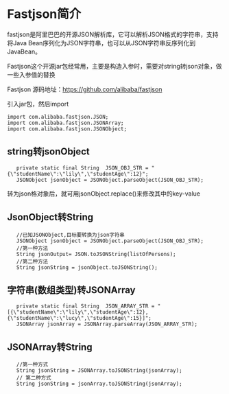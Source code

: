 # Fastjson简介
fastjson是阿里巴巴的开源JSON解析库，它可以解析JSON格式的字符串，支持将Java Bean序列化为JSON字符串，也可以从JSON字符串反序列化到JavaBean。

Fastjson这个开源jar包经常用，主要是构造入参时，需要对string转json对象，做一些入参值的替换

Fastjson 源码地址：https://github.com/alibaba/fastjson

引入jar包，然后import

    import com.alibaba.fastjson.JSON;
    import com.alibaba.fastjson.JSONArray;
    import com.alibaba.fastjson.JSONObject;

## string转jsonObject
    
       private static final String  JSON_OBJ_STR = "{\"studentName\":\"lily\",\"studentAge\":12}";
       JSONObject jsonObject = JSONObject.parseObject(JSON_OBJ_STR);  
转为json格对象后，就可用jsonObject.replace()来修改其中的key-value

## JsonObject转String

       //已知JSONObject,目标要转换为json字符串
       JSONObject jsonObject = JSONObject.parseObject(JSON_OBJ_STR);
       //第一种方法
       String jsonOutput= JSON.toJSONString(listOfPersons);
       //第二种方法
       String jsonString = jsonObject.toJSONString();

## 字符串(数组类型)转JSONArray

       private static final String  JSON_ARRAY_STR = "[{\"studentName\":\"lily\",\"studentAge\":12},{\"studentName\":\"lucy\",\"studentAge\":15}]";
       JSONArray jsonArray = JSONArray.parseArray(JSON_ARRAY_STR);

## JSONArray转String
    
       //第一种方式
       String jsonString = JSONArray.toJSONString(jsonArray);
       // 第二种方式
       String jsonString = jsonArray.toJSONString(jsonArray);